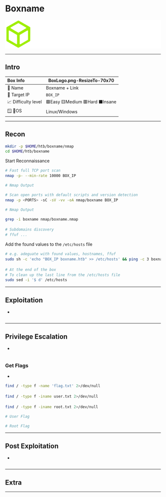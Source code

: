 # Boxname

![hackthebox.com - © HACKTHEBOX](.gitbook/assets/logo-htb2.png)

---

## Intro

| Box Info           | BoxLogo.png-ResizeTo-70x70  |
| :----------------- | --------------------------- |
| 🔗 Name             | Boxname + Link              |
| 🎯 Target IP        | `BOX_IP`                    |
| 📈 Difficulty level | 🟩Easy 🟨Medium 🟥Hard ⬛Insane |
| 🪟 🐧OS              | Linux/Windows               |

---

## Recon

```bash
mkdir -p $HOME/htb/boxname/nmap
cd $HOME/htb/boxname
```

Start Reconnaissance

```bash
# Fast full TCP port scan
nmap -p- --min-rate 10000 BOX_IP
```

```bash
# Nmap Output
```

```bash
# Scan open ports with default scripts and version detection
nmap -p <PORTS> -sC -sV -vv -oA nmap/boxname BOX_IP
```

```bash
# Nmap Output
```

```bash
grep -i boxname nmap/boxname.nmap

# Subdomains discovery
# ffuf ...
```

Add the found values to the `/etc/hosts` file

```bash
# e.g. adeguate with found values, hostnames, ffuf
sudo sh -c 'echo "BOX_IP boxname.htb" >> /etc/hosts' && ping -c 3 boxname.htb

# At the end of the box
# To clean up the last line from the /etc/hosts file
sudo sed -i '$ d' /etc/hosts
```



---

## Exploitation

- 

```bash

```



---

## Privilege Escalation

- 

```bash

```



### Get Flags

- 

```bash
find / -type f -name 'flag.txt' 2>/dev/null 

find / -type f -iname user.txt 2>/dev/null

find / -type f -iname root.txt 2>/dev/null
```

```bash
# User Flag

```

```bash
# Root Flag

```





---

## Post Exploitation

- 

```bash

```



---

## Extra

------

